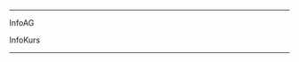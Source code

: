 ----------------------------------------------

InfoAG

InfoKurs

-------------------------------------------------